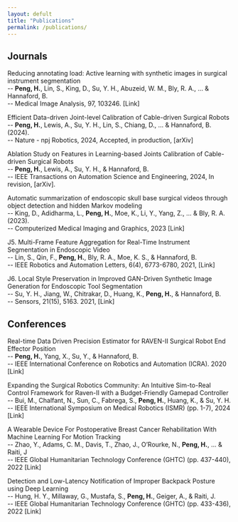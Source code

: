 ```yaml
---
layout: defult
title: "Publications"
permalink: /publications/
---
```


## Journals

Reducing annotating load: Active learning with synthetic images in surgical instrument segmentation  
  -- **Peng, H.**, Lin, S., King, D., Su, Y. H., Abuzeid, W. M., Bly, R. A., ... & Hannaford, B.   
  -- Medical Image Analysis, 97, 103246. [Link]  

Efficient Data-driven Joint-level Calibration of Cable-driven Surgical Robots  
  -- **Peng, H.**, Lewis, A., Su, Y. H., Lin, S., Chiang, D., … & Hannaford, B. (2024).   
  -- Nature - npj Robotics, 2024, Accepted, in production, [arXiv]  

Ablation Study on Features in Learning-based Joints Calibration of Cable-driven Surgical Robots  
  -- **Peng, H.**, Lewis, A., Su, Y. H., & Hannaford, B.   
  -- IEEE Transactions on Automation Science and Engineering, 2024, In revision, [arXiv].  

Automatic summarization of endoscopic skull base surgical videos through object detection and hidden Markov modeling  
  -- King, D., Adidharma, L., **Peng, H.**, Moe, K., Li, Y., Yang, Z., ... & Bly, R. A. (2023).   
  -- Computerized Medical Imaging and Graphics, 2023 [Link]  

J5. Multi-Frame Feature Aggregation for Real-Time Instrument Segmentation in Endoscopic Video  
  -- Lin, S., Qin, F., **Peng, H.**, Bly, R. A., Moe, K. S., & Hannaford, B.   
  -- IEEE Robotics and Automation Letters, 6(4), 6773-6780, 2021, [Link]  

J6. Local Style Preservation in Improved GAN-Driven Synthetic Image Generation for Endoscopic Tool Segmentation  
  -- Su, Y. H., Jiang, W., Chitrakar, D., Huang, K., **Peng, H.**, & Hannaford, B.   
  -- Sensors, 21(15), 5163. 2021, [Link]  

## Conferences

Real-time Data Driven Precision Estimator for RAVEN-II Surgical Robot End Effector Position  
  -- **Peng, H.**, Yang, X., Su, Y., & Hannaford, B.   
  -- IEEE International Conference on Robotics and Automation (ICRA). 2020 [Link]   

Expanding the Surgical Robotics Community: An Intuitive Sim-to-Real Control Framework for Raven-II with a Budget-Friendly Gamepad Controller  
  -- Bui, M., Chalfant, N., Sun, C., Fabrega, S., **Peng, H.**, Huang, K., & Su, Y. H.   
  -- IEEE International Symposium on Medical Robotics (ISMR) (pp. 1-7), 2024 [Link]  

A Wearable Device For Postoperative Breast Cancer Rehabilitation With Machine Learning For Motion Tracking  
  -- Zhao, Y., Adams, C. M., Davis, T., Zhao, J., O’Rourke, N., **Peng, H.**, ... & Raiti, J   
  -- IEEE Global Humanitarian Technology Conference (GHTC) (pp. 437-440), 2022 [Link]  

Detection and Low-Latency Notification of Improper Backpack Posture using Deep Learning  
  -- Hung, H. Y., Millaway, G., Mustafa, S., **Peng, H.**, Geiger, A., & Raiti, J.  
  -- IEEE Global Humanitarian Technology Conference (GHTC) (pp. 433-436), 2022 [Link]  
